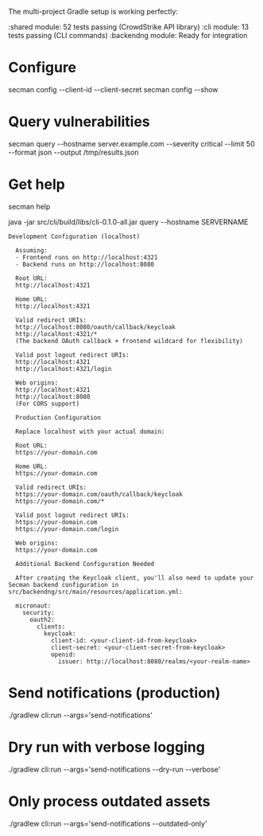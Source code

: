 The multi-project Gradle setup is working perfectly:

:shared module: 52 tests passing (CrowdStrike API library)
:cli module: 13 tests passing (CLI commands)
:backendng module: Ready for integration

# Configure

secman config --client-id <id> --client-secret <secret>
secman config --show

# Query vulnerabilities

secman query --hostname server.example.com
--severity critical
--limit 50
--format json
--output /tmp/results.json

# Get help

secman help

java -jar src/cli/build/libs/cli-0.1.0-all.jar query --hostname SERVERNAME

```
Development Configuration (localhost)

  Assuming:
  - Frontend runs on http://localhost:4321
  - Backend runs on http://localhost:8080

  Root URL:
  http://localhost:4321

  Home URL:
  http://localhost:4321

  Valid redirect URIs:
  http://localhost:8080/oauth/callback/keycloak
  http://localhost:4321/*
  (The backend OAuth callback + frontend wildcard for flexibility)

  Valid post logout redirect URIs:
  http://localhost:4321
  http://localhost:4321/login

  Web origins:
  http://localhost:4321
  http://localhost:8080
  (For CORS support)

  Production Configuration

  Replace localhost with your actual domain:

  Root URL:
  https://your-domain.com

  Home URL:
  https://your-domain.com

  Valid redirect URIs:
  https://your-domain.com/oauth/callback/keycloak
  https://your-domain.com/*

  Valid post logout redirect URIs:
  https://your-domain.com
  https://your-domain.com/login

  Web origins:
  https://your-domain.com

  Additional Backend Configuration Needed

  After creating the Keycloak client, you'll also need to update your Secman backend configuration in src/backendng/src/main/resources/application.yml:

  micronaut:
    security:
      oauth2:
        clients:
          keycloak:
            client-id: <your-client-id-from-keycloak>
            client-secret: <your-client-secret-from-keycloak>
            openid:
              issuer: http://localhost:8080/realms/<your-realm-name>
```
# Send notifications (production)
  ./gradlew cli:run --args='send-notifications'

  # Dry run with verbose logging
  ./gradlew cli:run --args='send-notifications --dry-run --verbose'

  # Only process outdated assets
  ./gradlew cli:run --args='send-notifications --outdated-only'
